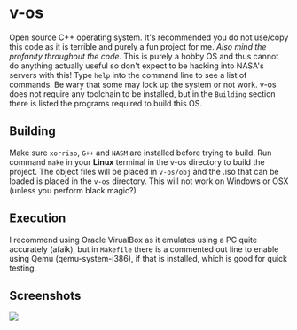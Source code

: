 # v-os
Open source C++ operating system. It's recommended you do not use/copy this code as it is terrible and purely a fun project for me. *Also mind the profanity throughout the code.*
This is purely a hobby OS and thus cannot do anything actually useful so don't expect to be hacking into NASA's servers with this!
Type `help` into the command line to see a list of commands. Be wary that some may lock up the system or not work.
v-os does not require any toolchain to be installed, but in the `Building` section there is listed the programs required to build this OS.

## Building
Make sure `xorriso`, `G++` and `NASM` are installed before trying to build.
Run command `make` in your **Linux** terminal in the v-os directory to build the project.
The object files will be placed in `v-os/obj` and the .iso that can be loaded is placed in the `v-os` directory.
This will not work on Windows or OSX (unless you perform black magic?)

## Execution
I recommend using Oracle VirualBox as it emulates using a PC quite accurately (afaik), but in `Makefile` there is a commented out line to enable using Qemu (qemu-system-i386), if that is installed, which is good for quick testing.

## Screenshots
![](https://i.imgur.com/Rf6c1bi.png)
